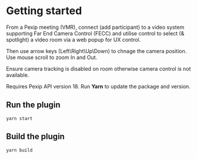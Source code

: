 # Getting started

From a Pexip meeting (VMR), connect (add participant) to a video system supporting Far End Camera Control (FECC) and utilise control to select (& spotlight) a video room via a web popup for UX control.

Then use arrow keys (Left\Right\Up\Down) to chnage the camera position.  Use mouse scroll to zoom In and Out.

Ensure camera tracking is disabled on room otherwise camera control is not available.

Requires Pexip API version 18.  Run **Yarn** to update the package and version.

## Run the plugin

```
yarn start
```

## Build the plugin

```
yarn build
```
